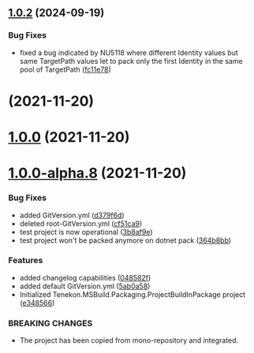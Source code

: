 ## [1.0.2](https://github.com/teneko-net-tools/Tenekon.MSBuild.Packaging.ProjectBuildInPackage/compare/1.0.0...1.0.2) (2024-09-19)


### Bug Fixes

* fixed a bug indicated by NU5118 where different Identity values but same TargetPath values let to pack only the first Identity in the same pool of TargetPath ([fc11e78](https://github.com/teneko-net-tools/Tenekon.MSBuild.Packaging.ProjectBuildInPackage/commit/fc11e78e9d133e7d462b061cc0168b10f7429735))



# [](https://github.com/Teroneko-NET-Tools/Tenekon.MSBuild.Packaging.ProjectBuildInPackage/compare/v1.0.0...v) (2021-11-20)



# [1.0.0](https://github.com/Teroneko-NET-Tools/Tenekon.MSBuild.Packaging.ProjectBuildInPackage/compare/v1.0.0-alpha.8...v1.0.0) (2021-11-20)



# [1.0.0-alpha.8](https://github.com/Teroneko-NET-Tools/Tenekon.MSBuild.Packaging.ProjectBuildInPackage/compare/5ab0a58d725ef1540aeef84f1a994469c9811e1f...v1.0.0-alpha.8) (2021-11-20)


### Bug Fixes

* added GitVersion.yml ([d379f6d](https://github.com/Teroneko-NET-Tools/Tenekon.MSBuild.Packaging.ProjectBuildInPackage/commit/d379f6dc55a2d37859f0da76a9f5298b760c88ca))
* deleted root-GitVersion.yml ([cf51ca9](https://github.com/Teroneko-NET-Tools/Tenekon.MSBuild.Packaging.ProjectBuildInPackage/commit/cf51ca96c30a47d180861fc99ea1872e8daa820b))
* test project is now operational ([3b8af9e](https://github.com/Teroneko-NET-Tools/Tenekon.MSBuild.Packaging.ProjectBuildInPackage/commit/3b8af9e3fe98178f26578226d0df45ef58879c45))
* test project won't be packed anymore on dotnet pack ([364b8bb](https://github.com/Teroneko-NET-Tools/Tenekon.MSBuild.Packaging.ProjectBuildInPackage/commit/364b8bb40c8add4bc95cc059a8808c329512ebc0))


### Features

* added changelog capabilities ([048582f](https://github.com/Teroneko-NET-Tools/Tenekon.MSBuild.Packaging.ProjectBuildInPackage/commit/048582fb47684cbc992a0c87d7d9899feb83936e))
* added default GitVersion.yml ([5ab0a58](https://github.com/Teroneko-NET-Tools/Tenekon.MSBuild.Packaging.ProjectBuildInPackage/commit/5ab0a58d725ef1540aeef84f1a994469c9811e1f))
* Initialized Tenekon.MSBuild.Packaging.ProjectBuildInPackage project ([e348566](https://github.com/Teroneko-NET-Tools/Tenekon.MSBuild.Packaging.ProjectBuildInPackage/commit/e3485662ddd0c46cf9601a076fcb505f63eb373c))


### BREAKING CHANGES

* The project has been copied from mono-repository and integrated.



